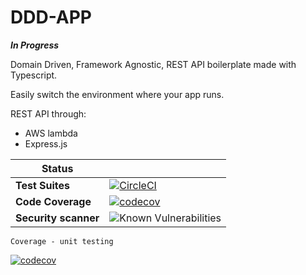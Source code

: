 
# DDD-APP

***In Progress***

Domain Driven, Framework Agnostic, REST API boilerplate made with Typescript.

Easily switch the environment where your app runs.

REST API through:

- AWS lambda
- Express.js

| Status                                  |                                                               |
| ------------------------------------- | ----------------------------------------------------------------------- |
| **Test Suites**                          | [![CircleCI](https://dl.circleci.com/status-badge/img/gh/web2solutions/ddd-app/tree/main.svg?style=svg)](https://dl.circleci.com/status-badge/redirect/gh/web2solutions/ddd-app/tree/main) |
| **Code Coverage**               | [![codecov](https://codecov.io/gh/web2solutions/ddd-app/branch/main/graph/badge.svg?token=V1BSA2SBU8)](https://codecov.io/gh/web2solutions/ddd-app) |
| **Security scanner**     | ![Known Vulnerabilities](https://snyk.io/test/github/web2solutions/ddd-app/badge.svg)                                         |

`Coverage - unit testing`

 [![codecov](https://codecov.io/gh/web2solutions/ddd-app/branch/main/graphs/tree.svg?token=V1BSA2SBU8)](https://codecov.io/gh/web2solutions/ddd-app)

